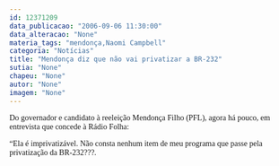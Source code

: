 ```yaml
---
id: 12371209
data_publicacao: "2006-09-06 11:30:00"
data_alteracao: "None"
materia_tags: "mendonça,Naomi Campbell"
categoria: "Notícias"
title: "Mendonça diz que não vai privatizar a BR-232"
sutia: "None"
chapeu: "None"
autor: "None"
imagem: "None"
---
```

<p><P><FONT face=Verdana>Do governador e candidato à reeleição Mendonça Filho (PFL), agora há pouco, em entrevista que concede à Rádio Folha:</FONT></P></p>
<p><P><FONT face=Verdana>“Ela é imprivatizável. Não consta nenhum item de meu programa que passe pela privatização da BR-232???.</FONT></P> </p>
